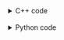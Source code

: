 <details><summary>C++ code</summary>

![](https://github.com/archishmanghos/code-images/blob/master/GFG/Maximize-the-sum-of-selected-numbers-from-an-array-to-make-it-empty.png)

</details>

<br>

<details><summary>Python code</summary>

![](https://github.com/archishmanghos/code-images/blob/master/GFG/Maximize-the-sum-of-selected-numbers-from-an-array-to-make-it-empty-py.png)

</details>